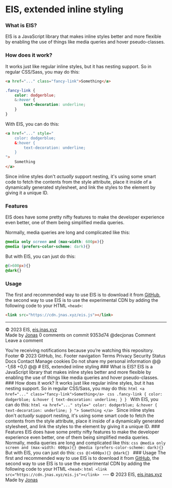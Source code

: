# EIS, extended inline styling

### What is EIS?

EIS is a JavaScript library that makes inline styles better and more flexible by enabling the use of things like media queries and hover pseudo-classes.

### How does it work?

It works just like regular inline styles, but it has nesting support. So in regular CSS/Sass, you may do this:

```html
<a href="..." class="fancy-link">Something</a>
```

```css
.fancy-link {
    color: dodgerblue;
    &:hover {
        text-decoration: underline;
    }
}
```

With EIS, you can do this:

```html
<a href="..." style="
    color: dodgerblue;
    &:hover {
        text-decoration: underline;
    }
">
    Something
</a>
```

Since inline styles don't *actually* support nesting, it's using some smart code to fetch the contents from the style attribute, place it inside of a dynamically generated stylesheet, and link the styles to the element by giving it a unique ID.

### Features

EIS does have some pretty nifty features to make the developer experience even better, one of them being simplified media queries.

Normally, media queries are long and complicated like this:

```css
@media only screen and (max-width: 600px){}
@media (prefers-color-scheme: dark){}
```

But with EIS, you can just do this:

```css
@(>600px){}
@dark{}
```

### Usage

The first and recommended way to use EIS is to download it from [GitHub](https://github.com), the second way to use EIS is to use the experimental CDN by adding the following code to your HTML `<head>`:

```html
<link src="https://cdn.jnas.xyz/eis.js"></link>
```

---

© 2023 EIS, [eis.jnas.xyz](https://eis.jnas.xyz) <br>
Made by [Jonas](https://jnas.xyz)
0 comments on commit 9353d74
 @decjonas
Comment
 Leave a comment
 
 You’re receiving notifications because you’re watching this repository.
Footer
© 2023 GitHub, Inc.
Footer navigation
Terms
Privacy
Security
Status
Docs
Contact
Manage cookies
Do not share my personal information
@@ -1,68 +0,0 @@ # EIS, extended inline styling ### What is EIS? EIS is a JavaScript library that makes inline styles better and more flexible by enabling the use of things like media queries and hover pseudo-classes. ### How does it work? It works just like regular inline styles, but it has nesting support. So in regular CSS/Sass, you may do this: ```html <a href="..." class="fancy-link">Something</a> ``` ```css .fancy-link { color: dodgerblue; &:hover { text-decoration: underline; } } ``` With EIS, you can do this: ```html <a href="..." style=" color: dodgerblue; &:hover { text-decoration: underline; } "> Something </a> ``` Since inline styles don't *actually* support nesting, it's using some smart code to fetch the contents from the style attribute, place it inside of a dynamically generated stylesheet, and link the styles to the element by giving it a unique ID. ### Features EIS does have some pretty nifty features to make the developer experience even better, one of them being simplified media queries. Normally, media queries are long and complicated like this: ```css @media only screen and (max-width: 600px){} @media (prefers-color-scheme: dark){} ``` But with EIS, you can just do this: ```css @(>600px){} @dark{} ``` ### Usage The first and recommended way to use EIS is to download it from [GitHub](https://github.com), the second way to use EIS is to use the experimental CDN by adding the following code to your HTML `<head>`: ```html <link src="https://cdn.jnas.xyz/eis.js"></link> ``` --- © 2023 EIS, [eis.jnas.xyz](https://eis.jnas.xyz) <br> Made by [Jonas](https://jnas.xyz)
